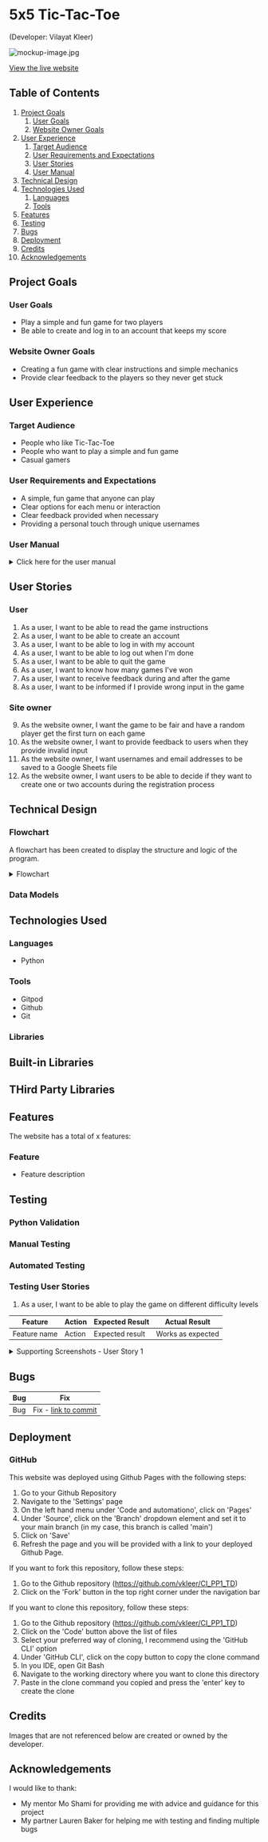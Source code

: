 # 5x5 Tic-Tac-Toe
(Developer: Vilayat Kleer)

![mockup-image.jpg]()

[View the live website](https://ci-pp3-5x5-tictactoe.herokuapp.com/)

## Table of Contents

1. [Project Goals](#project-goals)
    1. [User Goals](#user-goals)
    2. [Website Owner Goals](#website-owner-goals)
2. [User Experience](#user-experience)
    1. [Target Audience](#target-audience)
    2. [User Requirements and Expectations](#user-requirements-and-expectations)
    3. [User Stories](#user-stories)
    4. [User Manual](#user-manual)
3. [Technical Design](#technical-design)
4. [Technologies Used](#technologies-used)
    1. [Languages](#languages)
    2. [Tools](#tools)
5. [Features](#features)
6. [Testing](#validation)
8. [Bugs](#Bugs)
9. [Deployment](#deployment)
10. [Credits](#credits)
11. [Acknowledgements](#acknowledgements)

## Project Goals

### User Goals
- Play a simple and fun game for two players
- Be able to create and log in to an account that keeps my score

### Website Owner Goals
- Creating a fun game with clear instructions and simple mechanics
- Provide clear feedback to the players so they never get stuck

## User Experience

### Target Audience
- People who like Tic-Tac-Toe
- People who want to play a simple and fun game
- Casual gamers

### User Requirements and Expectations
- A simple, fun game that anyone can play
- Clear options for each menu or interaction
- Clear feedback provided when necessary
- Providing a personal touch through unique usernames

### User Manual
<details><summary>Click here for the user manual</summary>

#### Log in menu
When users start the program, they land on the 'Log in' menu. Above the menu, and on every other 'page' of the program except for the actual game, an ASCII logo of the game is shown. Below the logo the user is presented with three options.
Operation: Input a numeric value and press the enter key.
1. Log in
2. Create new account
3. Quit game

If the user at any point in the program or game enters a value that does not correspond to the options available, they will receive feedback of what they entered and are reminded of the available options. They will then be able to provide input again until a valid option has been chosen.

#### Log in
If option 1 is selected from the 'Log in' menu, the users will be asked to enter the email addresses they used to create an account. It will first ask player 1 to enter their email address and the player 2. It doesn't matter who logs in first as a random player will get the first turn each game.

Each email address is validated, first by checking if it follows the format of 'name@email.com' and second by looking up the email address in the database (Google Sheets file). 
If the email address doesn't follow the correct format, users will be given feedback, e.g. 'It must have exactly one @-sign'. If they enter the correct format but the email address is not registered, they will be presented with two options.
Operation: Input a numeric value and press the enter key.
1. Try different email address
2. Create new account

If option 1 is selected, the log in process is repeated. If option 2 is chosen, users will be able to create a new account.

If the log in was successful, the users will be taken to the 'Main' menu.

#### Create new account
If option 2 is selected in either the 'Log in' menu or after a failed log in, users will be able to create a new account.

The first user, player 1, will be asked to provide a username for their account, which is validated: The username has to be between 2 to 20 characters long can only contain letters and digits - no special characters are allowed. After the validation, the username will be compared to the existing usernames in the database (Google Sheets file) and if a match is found, the player will be informed and has to provide a new username.

Then, player 1 will be asked to provide an email address for their account, which is also validated: the emaill address has to follow the format of 'name@email.com'. After the validation, the email address will be compared to the existing email addresses in the database (Google Sheets file) and if a match is found, the player will be informed and has to provide a new email address.

After player 1 has created their account, the second user, player 2, will be presented with two options.
Operation: Input a numeric value and press the enter key.
1. Create new account
2. Already have an account, go to log in menu

If option 1 is selected, player 2 will go through the same process as player 1 did, except that the player will be taken to the 'Log in' menu after their account is created. If option 2 is selected, they will be taken to the log in menu.

#### Main menu
After player 1 and player 2 have logged in they land on the 'Main' menu. Here they will be presented with four options.
Operation: Input a numeric value and press the enter key.
1. Start the game
2. Read game instructions
3. View win count
4. Log out

#### Game instructions
If option 2 is selected, the game instructions will be displayed. The players will be shown the Tic-Tac-Toe grid and explained how to place a mark down on the grid. After the instructions have been displayed, they will be taken back to the 'Main' menu.
Operation: Input any key and press the enter key.

#### View win count
If option 3 is selected from the 'Main' menu, the win count of both players will be displayed. The players will then return to the 'Main' menu.
Operation: Input any key and press the enter key.

#### The game
If option 1 is selected from the 'Main' or 'Play again' menu, the players will be taken to the game. As mentioned before, a random player will be picked to have the first turn at the start of each game. 

The player will be asked to select a row number, ranging from 1 to 5. Once a row number is selected, the player will be asked to select a column letter, ranging from A to E. The selected position will then be validated to see if the position is empty or if another mark is already in place. If there is another mark in place, the player will be informed about this and prompted to select a new row number and column letter. If the position is empty, the mark will be placed and the players' turn ends. Now the other player will be able to place a mark on the grid.

if the player provides invalid input, like entering a string as the row number, the player will receive feedback of what they've entered and informed what they did wrong. They will then be able to provide input again until a valid option has been chosen. 

The game ends when one of the players has placed 4 consecutive, uninterrupted marks in a row, column or diagonal. Since the game has a 5x5 grid, there are multiple ways to achieve this. A message will be displayed to inform the players who won, displaying the winners' updated total amount of wins. The game then ends.

If neither players are able to secure a win before the grid is full, a message will be displayed to inform the players that the game is a tie. The game then ends.

After the game has ended, the players will be brought to the 'Play again' menu.
Operation: Input any key and press the enter key.

#### Play again menu
After a game has ended, no matter the outcome, players will land on the 'Play again' menu. Here they will be presented with three options.
Operation: Input a numeric value and press the enter key.
1. Play again
2. Main menu
3. Log out
4. Quit game

#### Log out
If option 4 is selected on the 'Main' menu or option 3 on the 'Play again' menu, the players will be logged out and taken to the 'Log in' menu.

#### Quit game
If option 3 is selected on the 'log in' menu or option 4 on the 'Play again' menu, a thank you message will be printed and the program will exit.

</details>

## User Stories

### User
1. As a user, I want to be able to read the game instructions
2. As a user, I want to be able to create an account
3. As a user, I want to be able to log in with my account
4. As a user, I want to be able to log out when I'm done
5. As a user, I want to be able to quit the game
6. As a user, I want to know how many games I've won
7. As a user, I want to receive feedback during and after the game
8. As a user, I want to be informed if I provide wrong input in the game

### Site owner
9. As the website owner, I want the game to be fair and have a random player get the first turn on each game
10. As the website owner, I want to provide feedback to users when they provide invalid input
11. As the website owner, I want usernames and email addresses to be saved to a Google Sheets file
12. As the website owner, I want users to be able to decide if they want to create one or two accounts during the registration process

## Technical Design

### Flowchart
A flowchart has been created to display the structure and logic of the program.

<details><summary>Flowchart</summary>
    <img src="docs/5x5-tictactoe-flowchart.jpeg">
</details>

### Data Models

## Technologies Used

### Languages
- Python

### Tools
- Gitpod
- Github
- Git

### Libraries

## Built-in Libraries

## THird Party Libraries

## Features
The website has a total of x features:

### Feature
- Feature description

## Testing

### Python Validation

### Manual Testing

### Automated Testing

### Testing User Stories
1. As a user, I want to be able to play the game on different difficulty levels

| **Feature** | **Action** | **Expected Result** | **Actual Result** |
|-------------|------------|---------------------|-------------------|
| Feature name | Action  | Expected result | Works as expected |

<details><summary>Supporting Screenshots - User Story 1</summary>
    <img src="docs/user-story-testing/user-story-01.png">
</details>


## Bugs

| **Bug** | **Fix** |
|-------------|------------|
| Bug | Fix - [link to commit](link) |


## Deployment

### GitHub

This website was deployed using Github Pages with the following steps:

1. Go to your Github Repository
2. Navigate to the 'Settings' page
3. On the left hand menu under 'Code and automationo', click on 'Pages'
4. Under 'Source', click on the 'Branch' dropdown element and set it to your main branch (in my case, this branch is called 'main')
5. Click on 'Save'
6. Refresh the page and you will be provided with a link to your deployed Github Page.

If you want to fork this repository, follow these steps:

1. Go to the Github repository (https://github.com/vkleer/CI_PP1_TD)
2. Click on the 'Fork' button in the top right corner under the navigation bar

If you want to clone this repository, follow these steps:

1. Go to the Github repository (https://github.com/vkleer/CI_PP1_TD)
2. Click on the 'Code' button above the list of files
3. Select your preferred way of cloning, I recommend using the 'GitHub CLI' option
4. Under 'GitHub CLI', click on the copy button to copy the clone command
5. In you IDE, open Git Bash
6. Navigate to the working directory where you want to clone this directory
7. Paste in the clone command you copied and press the 'enter' key to create the clone

## Credits
Images that are not referenced below are created or owned by the developer.

## Acknowledgements
I would like to thank:
- My mentor Mo Shami for providing me with advice and guidance for this project
- My partner Lauren Baker for helping me with testing and finding multiple bugs